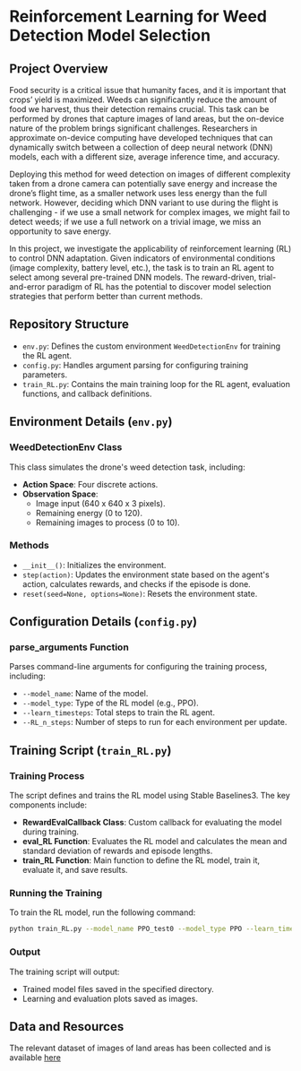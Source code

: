 # Reinforcement Learning for Weed Detection Model Selection

## Project Overview
Food security is a critical issue that humanity faces, and it is important that crops’ yield is maximized. Weeds can significantly reduce the amount of food we harvest, thus their detection remains crucial. This task can be performed by drones that capture images of land areas, but the on-device nature of the problem brings significant challenges. Researchers in approximate on-device computing have developed techniques that can dynamically switch between a collection of deep neural network (DNN) models, each with a different size, average inference time, and accuracy.

Deploying this method for weed detection on images of different complexity taken from a drone camera can potentially save energy and increase the drone’s flight time, as a smaller network uses less energy than the full network. However, deciding which DNN variant to use during the flight is challenging - if we use a small network for complex images, we might fail to detect weeds; if we use a full network on a trivial image, we miss an opportunity to save energy.

In this project, we investigate the applicability of reinforcement learning (RL) to control DNN adaptation. Given indicators of environmental conditions (image complexity, battery level, etc.), the task is to train an RL agent to select among several pre-trained DNN models. The reward-driven, trial-and-error paradigm of RL has the potential to discover model selection strategies that perform better than current methods.

## Repository Structure

- `env.py`: Defines the custom environment `WeedDetectionEnv` for training the RL agent.
- `config.py`: Handles argument parsing for configuring training parameters.
- `train_RL.py`: Contains the main training loop for the RL agent, evaluation functions, and callback definitions.

## Environment Details (`env.py`)

### WeedDetectionEnv Class
This class simulates the drone's weed detection task, including:

- **Action Space**: Four discrete actions.
- **Observation Space**: 
  - Image input (640 x 640 x 3 pixels).
  - Remaining energy (0 to 120).
  - Remaining images to process (0 to 10).

### Methods
- `__init__()`: Initializes the environment.
- `step(action)`: Updates the environment state based on the agent's action, calculates rewards, and checks if the episode is done.
- `reset(seed=None, options=None)`: Resets the environment state.

## Configuration Details (`config.py`)

### parse_arguments Function
Parses command-line arguments for configuring the training process, including:
- `--model_name`: Name of the model.
- `--model_type`: Type of the RL model (e.g., PPO).
- `--learn_timesteps`: Total steps to train the RL agent.
- `--RL_n_steps`: Number of steps to run for each environment per update.

## Training Script (`train_RL.py`)

### Training Process
The script defines and trains the RL model using Stable Baselines3. The key components include:

- **RewardEvalCallback Class**: Custom callback for evaluating the model during training.
- **eval_RL Function**: Evaluates the RL model and calculates the mean and standard deviation of rewards and episode lengths.
- **train_RL Function**: Main function to define the RL model, train it, evaluate it, and save results.

### Running the Training
To train the RL model, run the following command:

```bash
python train_RL.py --model_name PPO_test0 --model_type PPO --learn_timesteps 2560 --RL_n_steps 256
```

### Output
The training script will output:
- Trained model files saved in the specified directory.
- Learning and evaluation plots saved as images.

## Data and Resources
The relevant dataset of images of land areas has been collected and is available [here](https://gitlab.fri.uni-lj.si/lrk/agriadapt/) 


